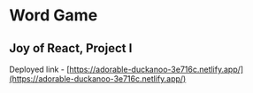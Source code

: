 # Word Game

## Joy of React, Project I

Deployed link - [https://adorable-duckanoo-3e716c.netlify.app/](https://adorable-duckanoo-3e716c.netlify.app/)
